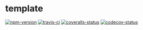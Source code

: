 
# template

[![npm-version]][npm] [![travis-ci]][travis] [![coveralls-status]][coveralls] [![codecov-status]][codecov]




  [npm-version]: http://img.shields.io/npm/v/template.svg?style=flat-square (NPM Package Version)
  [travis-ci]: https://img.shields.io/travis/simov/template/master.svg?style=flat-square (Build Status - Travis CI)
  [coveralls-status]: https://img.shields.io/coveralls/simov/template.svg?style=flat-square (Test Coverage - Coveralls)
  [codecov-status]: https://img.shields.io/codecov/c/github/simov/template.svg?style=flat-square (Test Coverage - Codecov)

  [npm]: https://www.npmjs.com/package/template
  [travis]: https://travis-ci.org/simov/template
  [coveralls]: https://coveralls.io/r/simov/template?branch=master
  [codecov]: https://codecov.io/github/simov/template?branch=master
